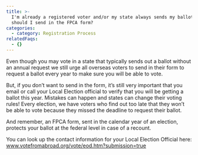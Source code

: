 ```yaml
---
title: >-
  I'm already a registered voter and/or my state always sends my ballot, why
  should I send in the FPCA form?
categories:
  - category: Registration Process
relatedFaqs:
  - {}
---
```

Even though you may vote in a state that typically sends out a ballot without an annual request we still urge all overseas voters to send in their form to request a ballot every year to make sure you will be able to vote. 

But, if you don’t want to send in the form, it’s still very important that you email or call your Local Election official to verify that you will be getting a ballot this year. Mistakes can happen and states can change their voting rules! Every election, we have voters who find out too late that they won’t be able to vote because they missed the deadline to request their ballot.

And remember, an FPCA form, sent in the calendar year of an election, protects your ballot at the federal level in case of a recount.
 
You can look up the contact information for your Local Election Official here: www.votefromabroad.org/vote/eod.htm?submission=true
